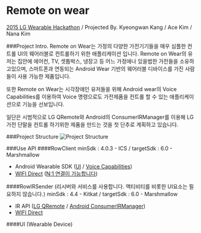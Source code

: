 # Remote on wear
[2015 LG Wearable Hackathon](http://onoffmix.com/event/53466) / Projected By. Kyeongwan Kang / Ace Kim / Nana Kim

###Project Intro.
Remote on Wear는 가정의 다양한 가전기기들을 매우 심플한 컨트롤 UI의 웨어러블로 컨트롤하기 위한 애플리케이션 입니다. Remote on Wear의 유저는 집안에 에어컨, TV, 셋톱박스, 냉장고 등 어느 가정에나 있을법한 가전들을 소유하고있으며, 스마트폰과 연동되는 Android Wear 기반의 웨어러블 디바이스를 가진 사람들이 사용 가능한 제품입니다.

또한 Remote on Wear는 시각장애인 유저들을 위해 Android wear의 Voice Capabilities를 이용하여 Voice 명령으로도 가전제품을 컨트롤 할 수 있는 애플리케이션으로 기능을 선보입니다.

일단은 시범적으로 LG QRemote와 Android의 ConsumerIRManager를 이용해 LG 가전 단말을 컨트롤 하기위한 제품을 만드는 것을 첫 단추로 계획하고 있습니다.

###Project Structure
![Project Structure](http://s4.postimg.org/6fxb0cmct/2015_10_16_3_12_21.png)

###Use API
####RowClient
minSdk : 4.0.3 - ICS / targetSdk : 6.0 - Marshmallow
- Android Wearable SDK ([UI](https://developer.android.com/intl/ko/training/wearables/ui/index.html) / [Voice Capabilities](https://developer.android.com/intl/ko/training/wearables/apps/voice.html))
- [WIFI Direct](http://developer.android.com/intl/ko/training/connect-devices-wirelessly/wifi-direct.html) ([N:1 연결이 가능합니다](https://www.youtube.com/watch?v=6emgRvH4mTo&list=UUQmz9albYeqArJvmpmaQpGQ&index=1&feature=plcp))

####RowIRSender (리시버와 서비스를 사용합니다. 액티비티를 비롯한 UI요소는 필요하지 않습니다.)
minSdk : 4.4 - Kitkat / targetSdk : 6.0 - Marshmallow
- IR API ([LG QRemote](http://developer.lge.com/resource/mobile/RetrieveDocDevLibrary.dev) / [Android ConsumerIRManager](https://developer.android.com/intl/ko/reference/android/hardware/ConsumerIrManager.html))
- [WIFI Direct](http://developer.android.com/intl/ko/training/connect-devices-wirelessly/wifi-direct.html)

####UI (Wearable Device)

